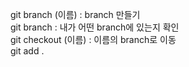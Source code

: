 git branch (이름) : branch 만들기 <br>
git branch : 내가 어떤 branch에 있는지 확인 <br>
git checkout (이름) : 이름의 branch로 이동 <br>
git add .

